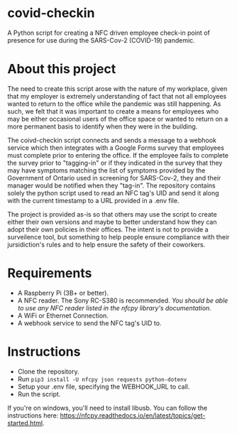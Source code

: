 # covid-checkin
A Python script for creating a NFC driven employee check-in point of presence for use during the SARS-Cov-2 (COVID-19) pandemic.

# About this project
The need to create this script arose with the nature of my workplace, given that my employer is extremely understanding of fact that not all employees wanted to return to the office while the pandemic was still happening. As such, we felt that it was important to create a means for employees who may be either occasional users of the office space or wanted to return on a more permanent basis to identify when they were in the building. 

The coivd-checkin script connects and sends a message to a webhook service which then integrates with a Google Forms survey that employees must complete prior to entering the office. If the employee fails to complete the survey prior to "tagging-in" or if they indicated in the survey that they may have symptoms matching the list of symptoms provided by the Government of Ontario used in screening for SARS-Cov-2, they and their manager would be notified when they "tag-in". The repository contains solely the python script used to read an NFC tag's UID and send it along with the current timestamp to a URL provided in a .env file.

The project is provided as-is so that others may use the script to create either their own versions and maybe to better understand how they can adopt their own policies in their offices. The intent is not to provide a surveilence tool, but something to help people ensure compliance with their jursidiction's rules and to help ensure the safety of their coworkers.

# Requirements
- A Raspberry Pi (3B+ or better).
- A NFC reader. The Sony RC-S380 is recommended.
  *You should be able to use any NFC reader listed in the nfcpy library's documentation.*
- A WiFi or Ethernet Connection.
- A webhook service to send the NFC tag's UID to.

# Instructions
- Clone the repository.
- Run `pip3 install -U nfcpy json requests python-dotenv`
- Setup your .env file, specifying the WEBHOOK_URL to call.
- Run the script.

If you're on windows, you'll need to install libusb. You can follow the instructions here: https://nfcpy.readthedocs.io/en/latest/topics/get-started.html.
